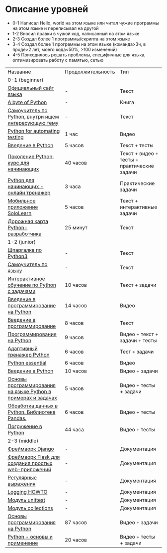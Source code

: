 # Описание уровней
<ul>
    <li>0-1 Написал Hello, world на этом языке или читал чужие программы на этом языке и переписывал на другой</li>
    <li>1-2 Вносил правки в чужой код, написанный на этом языке</li>
    <li>2-3 Создал более 1 программы/скрипта на этом языке</li>
    <li>3-4 Создал более 1 программы на этом языке (команда>3ч, в проде>2 лет, моего кода<50%, >100 изменений)</li>
    <li>4-5 Приходилось решать проблемы, специфичные для языка, оптимизировать работу с памятью, сетью</li>
</ul>

<table>
    <tr>
        <td>Название</td>
        <td>Продолжительность</td>
        <td>Тип</td>
    </tr>
    <tr>
        <td colspan="3">0-1 (beginner)</td>
    </tr>
    <tr>
        <td><a href="https://www.python.org/">Официальный сайт языка</a></td>
        <td> - </td>
        <td> Текст </td>
    </tr>
    <tr>
        <td><a href="https://byteofpython.gitbooks.io/-/content/">A byte of Python</a></td>
        <td> - </td>
        <td> Книга </td>
    </tr>
    <tr>
        <td><a href="https://pythonworld.ru/samouchitel-python">Самоучитель по Python, внутри ищем интересующую тему</a></td>
        <td> - </td>
        <td>Текст</td>
    </tr>
    <tr>
        <td><a href="https://www.youtube.com/playlist?list=PL6tu16kXT9PqeBsa05mZoIWJLlYmkdQR2">Python for automating testing</a> </td>
        <td>1 час</td>
        <td>Видео</td>
    </tr>
    <tr>
        <td><a href="https://ru.hexlet.io/courses/python_101">Введение в Python</a></td>
        <td>5 часов</td>
        <td>Текст + тесты</td>
    </tr>
    <tr>
        <td><a href="https://stepik.org/course/58852">Поколение Python: курс для начинающих</a></td>
        <td>40 часов</td>
        <td>Текст + видео + тесты + практические задачи</td>
    </tr>
    <tr>
        <td><a href="https://skillfactory.ru/micro_python">Python для начинающих - онлайн тренажер</a></td>
        <td>3 часа</td>
        <td>Практические задачи</td>
    </tr>
    <tr>
        <td><a href="https://apps.apple.com/us/app/sololearn-learn-to-code/id1210079064">Мобильное приложение SoloLearn</a> </td>
        <td>5 часов</td>
        <td>Текст + интерактивные задачи</td>
    </tr>
    <tr>
        <td><a href="https://proglib.io/p/dorozhnaya-karta-python-razrabotchika-2021-10-09">Дорожная карта Python-разработчика</a></td>
        <td>25 минут</td>
        <td>Текст</td>
    </tr>
    <tr>
        <td colspan="3">1-2 (junior)</td>
    </tr>
    <tr>
        <td><a href="https://pythonworld.ru/uploads/mementopython3-russian.pdf">Шпаргалка по Python3</a></td>
        <td> - </td>
        <td>Текст</td>
    </tr>
    <tr>
        <td><a href="https://pythonworld.ru/samouchitel-python">Самоучитель по языку</a></td>
        <td> - </td>
        <td>Текст</td>
    </tr>
    <tr>
        <td><a href="http://pythontutor.ru/">Интерактивное обучение по Python с задачами</a></td>
        <td> 10 часов </td>
        <td>Текст + задачи</td>
    </tr>
    <tr>
        <td><a href="https://www.intuit.ru/studies/courses/12179/1172/info">Введение в программирование на Python</a></td>
        <td>14 часов</td>
        <td>Видео</td>
    </tr>
    <tr>
        <td><a href="https://younglinux.info/python.php">Введение в программирование</a></td>
        <td>8 часов</td>
        <td>Текст </td>
    </tr>
    <tr>
        <td><a href="https://stepik.org/course/67/promo">Программирование на Python</a></td>
        <td>9 часов</td>
        <td>Видео + текст + задачи + тесты</td>
    </tr>
    <tr>
        <td><a href="https://stepik.org/course/431/promo">Адаптивный тренажер Python</a></td>
        <td>6 часов</td>
        <td>Тест + задачи</td>
    </tr>
    <tr>
        <td><a href="https://www.youtube.com/watch?v=irf2ekfkK0Q&list=PLvItDmb0sZw_MVK2txwtBSHAzaYRrOdiJ">Python essential</a></td>
        <td>6 часов</td>
        <td>Видео</td>
    </tr>
    <tr>
        <td><a href="https://stepik.org/course/56391">Введение в Python</a></td>
        <td>10 часов</td>
        <td>Видео + задачи</td>
    </tr>
    <tr>
        <td><a href="https://stepik.org/course/58638">Основы программирования на языке Python в примерах и задачах</a></td>
        <td>5 часов</td>
        <td>Видео + тесты + задачи</td>
    </tr>
    <tr>
        <td><a href="https://stepik.org/course/83990">Обработка данных в Python. Библиотека Pandas.</a></td>
        <td>6 часов</td>
        <td>Видео + тесты</td>
    </tr>
    <tr>
        <td><a href="https://www.coursera.org/learn/diving-in-python">Погружение в Python</a></td>
        <td>44 часа</td>
        <td>Видео + тесты</td>
    </tr>
    <tr>
        <td colspan="3">2-3 (middle)</td>
    </tr>
    <tr>
        <td><a href="https://www.djangoproject.com/">Фреймворк Django</a></td>
        <td> - </td>
        <td>Документация</td>
    </tr>
    <tr>
        <td><a href="https://flask.palletsprojects.com/en/1.1.x/">Фреймворк Flask для создания простых web-приложений</a></td>
        <td> - </td>
        <td>Документация</td>
    </tr>
    <tr>
        <td><a href="https://docs.python.org/3/library/re.html?highlight=re#module-re">Регулярные выражения</a></td>
        <td> - </td>
        <td>Документация</td>
    </tr>
    <tr>
        <td><a href="https://docs.python.org/3/howto/logging.html">Logging HOWTO</a></td>
        <td> - </td>
        <td>Документация</td>
    </tr>
    <tr>
        <td><a href="https://docs.python.org/3/library/unittest.html">Модуль unittest</a></td>
        <td> - </td>
        <td>Документация</td>
    </tr>
    <tr>
        <td><a href="https://docs.python.org/3/library/collections.html">Модуль collections</a></td>
        <td> - </td>
        <td>Документация</td>
    </tr>
    <tr>
        <td> <a href="https://www.coursera.org/learn/python-osnovy-programmirovaniya?ranMID=40328&ranEAID=ve4RjaCbdEQ&ranSiteID=ve4RjaCbdEQ-jehlahEVqVfDyONsJwmMJg&siteID=ve4RjaCbdEQ-jehlahEVqVfDyONsJwmMJg&utm_content=10&utm_medium=partners&utm_source=linkshare&utm_campaign=ve4RjaCbdEQ">Основы программирования на Python</a></td>
        <td>87 часов</td>
        <td>Видео + задачи</td>
    </tr>
    <tr>
        <td> <a href="https://stepik.org/course/512/promo">Python - основы и применение</a></td>
        <td>20 часов</td>
        <td>Видео + тесты + задачи</td>
    </tr>
</table>
